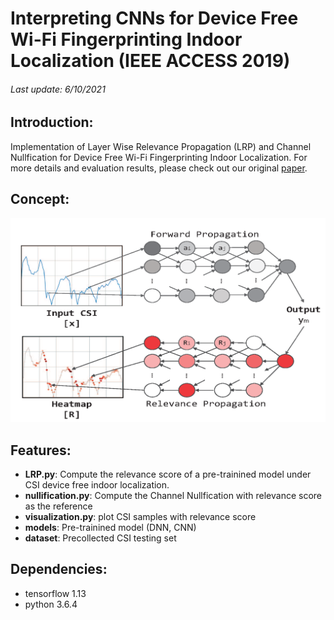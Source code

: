 # Interpreting CNNs for Device Free Wi-Fi Fingerprinting Indoor Localization (IEEE ACCESS 2019)
######  Last update: 6/10/2021
## Introduction:
Implementation of Layer Wise Relevance Propagation (LRP) and Channel Nullfication for Device Free Wi-Fi Fingerprinting Indoor Localization.
For more details and evaluation results, please check out our original [paper](https://ieeexplore.ieee.org/document/8915770 "Title").

## Concept:
<img src="https://github.com/aciculachen/CSI-LRP/blob/master/LRP.png" width="600">


## Features:

- **LRP.py**: Compute the relevance score of a pre-trainined model under CSI device free indoor localization.
- **nullification.py**: Compute the Channel Nullfication with relevance score as the reference
- **visualization.py**: plot CSI samples with relevance score
- **models**: Pre-trainined model (DNN, CNN)
- **dataset**: Precollected CSI testing set

## Dependencies:
- tensorflow 1.13
- python 3.6.4
